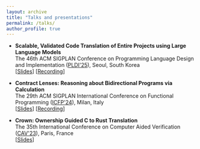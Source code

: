 ```yaml
---
layout: archive
title: "Talks and presentations"
permalink: /talks/
author_profile: true
---
```


* __Scalable, Validated Code Translation of Entire Projects using Large Language Models__\
  The 46th ACM SIGPLAN Conference on Programming Language Design and Implementation ([PLDI'25](https://pldi25.sigplan.org/)), Seoul, South Korea\
  [[Slides](http://KomaEc.github.io/files/pldi.pptx)] [[Recording](https://www.youtube.com/watch?v=7M9KHvbOL3U)]

* __Contract Lenses: Reasoning about Bidirectional Programs via Calculation__\
  The 29th ACM SIGPLAN International Conference on Functional Programming ([ICFP'24](https://icfp24.sigplan.org/)), Milan, Italy\
  [[Slides](http://KomaEc.github.io/files/icfp.pptx)] [[Recording](https://www.youtube.com/watch?v=eFNYopd0GhM)]

* __Crown: Ownership Guided C to Rust Translation__\
  The 35th International Conference on Computer Aided Verification ([CAV'23](https://www.i-cav.org/2023/)), Paris, France\
  [[Slides](http://KomaEc.github.io/files/cav_crown.pptx)]
